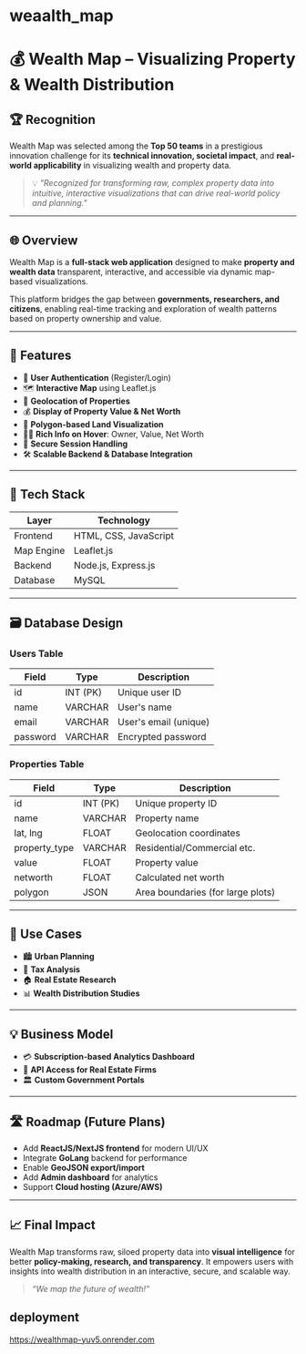 # weaalth_map
# 💰 Wealth Map – Visualizing Property & Wealth Distribution
## 🏆 Recognition

Wealth Map was selected among the **Top 50 teams** in a prestigious innovation challenge for its **technical innovation, societal impact**, and **real-world applicability** in visualizing wealth and property data.

> 💡 *"Recognized for transforming raw, complex property data into intuitive, interactive visualizations that can drive real-world policy and planning."*

---
## 🌐 Overview

Wealth Map is a **full-stack web application** designed to make **property and wealth data** transparent, interactive, and accessible via dynamic map-based visualizations.

This platform bridges the gap between **governments, researchers, and citizens**, enabling real-time tracking and exploration of wealth patterns based on property ownership and value.

---

## 🚀 Features

- 🔐 **User Authentication** (Register/Login)
- 🗺️ **Interactive Map** using Leaflet.js
- 📍 **Geolocation of Properties**
- 💰 **Display of Property Value & Net Worth**
- 🧾 **Polygon-based Land Visualization**
- 🧑‍💼 **Rich Info on Hover**: Owner, Value, Net Worth
- 🧠 **Secure Session Handling**
- 🛠️ **Scalable Backend & Database Integration**

---

## 🧱 Tech Stack

| Layer         | Technology                  |
|--------------|------------------------------|
| Frontend     | HTML, CSS, JavaScript        |
| Map Engine   | Leaflet.js                   |
| Backend      | Node.js, Express.js          |
| Database     | MySQL                        |

---

## 🗃️ Database Design

### Users Table
| Field   | Type     | Description         |
|---------|----------|---------------------|
| id      | INT (PK) | Unique user ID       |
| name    | VARCHAR  | User's name          |
| email   | VARCHAR  | User's email (unique)|
| password| VARCHAR  | Encrypted password   |

### Properties Table
| Field       | Type     | Description                      |
|-------------|----------|----------------------------------|
| id          | INT (PK) | Unique property ID               |
| name        | VARCHAR  | Property name                    |
| lat, lng    | FLOAT    | Geolocation coordinates          |
| property_type| VARCHAR | Residential/Commercial etc.      |
| value       | FLOAT    | Property value                   |
| networth    | FLOAT    | Calculated net worth             |
| polygon     | JSON     | Area boundaries (for large plots)|


---

## 💼 Use Cases

- 🏙️ **Urban Planning**
- 🧾 **Tax Analysis**
- 🏠 **Real Estate Research**
- 📊 **Wealth Distribution Studies**

---

## 💡 Business Model

- 💳 **Subscription-based Analytics Dashboard**
- 🔌 **API Access for Real Estate Firms**
- 🏛️ **Custom Government Portals**

---

## 🛣️ Roadmap (Future Plans)

- Add **ReactJS/NextJS frontend** for modern UI/UX
- Integrate **GoLang** backend for performance
- Enable **GeoJSON export/import**
- Add **Admin dashboard** for analytics
- Support **Cloud hosting (Azure/AWS)**

---

## 📈 Final Impact

Wealth Map transforms raw, siloed property data into **visual intelligence** for better **policy-making, research, and transparency**. It empowers users with insights into wealth distribution in an interactive, secure, and scalable way.

> _“We map the future of wealth!”_




## deployment
https://wealthmap-yuv5.onrender.com
